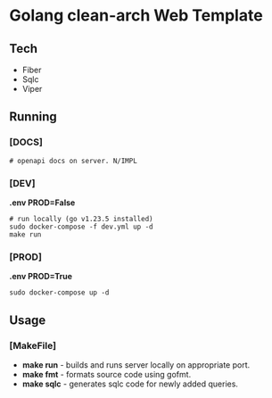 # Golang clean-arch Web Template

## **Tech**
- Fiber
- Sqlc
- Viper

## **Running**
### [DOCS]

```shell
# openapi docs on server. N/IMPL
```

### [DEV]
**.env PROD=False**
```shell
# run locally (go v1.23.5 installed)
sudo docker-compose -f dev.yml up -d
make run
```
### [PROD] 
**.env PROD=True**
```shell
sudo docker-compose up -d
```


## **Usage**

### [MakeFile]

- **make run** - builds and runs server locally on appropriate port.
- **make fmt** - formats source code using gofmt. 
- **make sqlc** - generates sqlc code for newly added queries.



